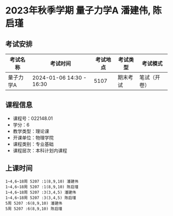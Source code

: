 # 2023年秋季学期 量子力学A 潘建伟, 陈启瑾




## 考试安排

| 考试名称 | 考试时间 | 考试地点 | 考试类型 | 考试模式 |
| -------- | -------- | -------- | -------- | -------- |
| 量子力学A | 2024-01-06 14:30 - 16:30 | 5107 | 期末考试 | 笔试（开卷） |





## 课程信息

- 课程号：022148.01
- 学分：6
- 教学类型：理论课
- 开课单位：物理学院
- 课程类别：专业基础
- 课程层次：本科计划内课程

## 上课时间

```
1~4,6~18周 5207 :1(8,9,10) 潘建伟
1~4,6~18周 5207 :1(8,9,10) 陈启瑾
1~4,6~18周 5207 :3(3,4,5) 潘建伟
1~4,6~18周 5207 :3(3,4,5) 陈启瑾
5周 5207 :6(8,9,10) 潘建伟
5周 5207 :6(8,9,10) 陈启瑾
```

